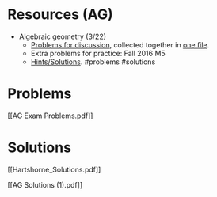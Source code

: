# Resources (AG)

-   Algebraic geometry (3/22)
    -   [Problems for discussion](https://www.mit.edu/~fengt/AlgebraicGeometry.pdf), collected together in [one file](https://www.mit.edu/~fengt/AGProblems.pdf).
    -   Extra problems for practice: Fall 2016 M5
    -   [Hints/Solutions](https://www.mit.edu/~fengt/AGSolns.pdf). #problems #solutions 


# Problems

[[AG Exam Problems.pdf]]


# Solutions

[[Hartshorne_Solutions.pdf]]

[[AG Solutions (1).pdf]]
